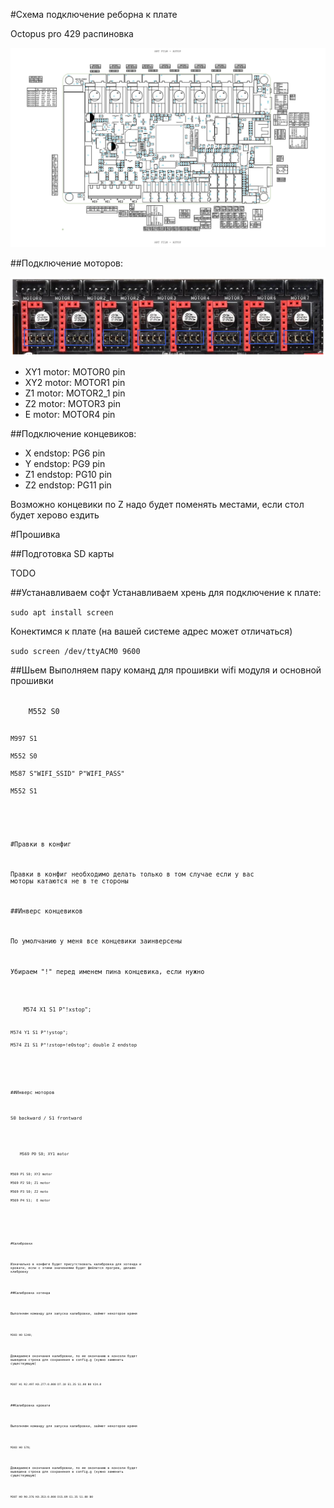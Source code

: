 #Схема подключение реборна к плате

Octopus pro 429 распиновка

![alt text](./img/btt_octopus_pro_1.0_pins.png)

##Подключение моторов:

![alt text](./img/btt_octopus_1.1_spi.png)

- XY1 motor: MOTOR0 pin
- XY2 motor: MOTOR1 pin
- Z1 motor: MOTOR2_1 pin
- Z2 motor: MOTOR3 pin
- E motor: MOTOR4 pin

##Подключение концевиков:

- X endstop: PG6 pin
- Y endstop: PG9 pin
- Z1 endstop: PG10 pin
- Z2 endstop: PG11 pin

Возможно концевики по Z надо будет поменять местами, если стол будет херово ездить

#Прошивка

##Подготовка SD карты

TODO

##Устанавливаем софт
Устанавливаем хрень для подключение к плате:

`sudo apt install screen`

Конектимся к плате (на вашей системе адрес может отличаться)

`sudo screen /dev/ttyACM0 9600`

##Шьем
Выполняем пару команд для прошивки wifi модуля и основной прошивки

<code>
	M552 S0

	M997 S1

	M552 S0

	M587 S"WIFI_SSID" P"WIFI_PASS"

	M552 S1
<code>

#Правки в конфиг

Правки в конфиг необходимо делать только в том случае если у вас моторы катаются не в те стороны


##Инверс концевиков

По умолчанию у меня все концевики заинверсены

Убираем "!" перед именем пина концевика, если нужно

<code>
	M574 X1 S1 P"!xstop";

	M574 Y1 S1 P"!ystop";

	M574 Z1 S1 P"!zstop+!e0stop"; double Z endstop
<code>

##Инверс моторов

S0 backward / S1 frontward

<code>
	M569 P0 S0; XY1 motor

	M569 P1 S0; XY2 motor

	M569 P2 S0; Z1 motor

	M569 P3 S0; Z2 moto

	M569 P4 S1;  E motor
<code>

#Калибровки

Изначально в конфиге будет присутствовать калибровка для хотенда и кровати, если с этими значениями будет фейлится прогрев, делаем клибровку

##Калибровка хотенда

Выполняем команду для запуска калибровки, займет некоторое время

`M303 H0 S240;`

Дожидаемся окончания калибровки, по ее окончанию в консоли будет выведена строка для сохранения в config.g (нужно заменить существующую)

`M307 H1 R2.497 K0.277:0.000 D7.10 E1.35 S1.00 B0 V24.0`


##Калибровка кровати

Выполняем команду для запуска калибровки, займет некоторое время

`M303 H0 S70;`

Дожидаемся окончания калибровки, по ее окончанию в консоли будет выведена строка для сохранения в config.g (нужно заменить существующую)

`M307 H0 R0.376 K0.353:0.000 D15.89 E1.35 S1.00 B0`

